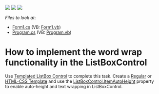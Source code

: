 <!-- default badges list -->
![](https://img.shields.io/endpoint?url=https://codecentral.devexpress.com/api/v1/VersionRange/128621406/23.1.3%2B)
[![](https://img.shields.io/badge/Open_in_DevExpress_Support_Center-FF7200?style=flat-square&logo=DevExpress&logoColor=white)](https://supportcenter.devexpress.com/ticket/details/E1227)
[![](https://img.shields.io/badge/📖_How_to_use_DevExpress_Examples-e9f6fc?style=flat-square)](https://docs.devexpress.com/GeneralInformation/403183)
<!-- default badges end -->
<!-- default file list -->
*Files to look at*:

* [Form1.cs](./CS/dxSample/Form1.cs) (VB: [Form1.vb](./VB/dxSample/Form1.vb))
* [Program.cs](./CS/dxSample/Program.cs) (VB: [Program.vb](./VB/dxSample/Program.vb))
<!-- default file list end -->
# How to implement the word wrap functionality in the ListBoxControl

Use [Templated ListBox Control](https://docs.devexpress.com/WindowsForms/119680/controls-and-libraries/editors-and-simple-controls/templated-listbox-items) to complete this task. Create a [Regular](https://docs.devexpress.com/WindowsForms/119680/controls-and-libraries/editors-and-simple-controls/templated-listbox-items#regular-templates) or [HTML-CSS Template](https://docs.devexpress.com/WindowsForms/119680/controls-and-libraries/editors-and-simple-controls/templated-listbox-items#html-css-templates) and use the [ListBoxControl.ItemAutoHeight](https://docs.devexpress.com/WindowsForms/DevExpress.XtraEditors.BaseListBoxControl.ItemAutoHeight) property to enable auto-height and text wrapping in ListBoxControl.
